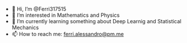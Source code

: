 - 👋 Hi, I’m @Ferri317515
- 👀 I’m interested in Mathematics and Physics
- 🌱 I’m currently learning something about Deep Learnig and Statistical Mechanics
- 📫 How to reach me: ferri.alessandro@pm.me


<!---
Ferri317515/Ferri317515 is a ✨ special ✨ repository because its `README.md` (this file) appears on your GitHub profile.
You can click the Preview link to take a look at your changes.
--->
